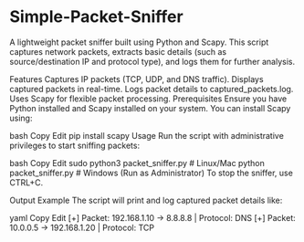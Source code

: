 # Simple-Packet-Sniffer
A lightweight packet sniffer built using Python and Scapy. This script captures network packets, extracts basic details (such as source/destination IP and protocol type), and logs them for further analysis.

Features
Captures IP packets (TCP, UDP, and DNS traffic).
Displays captured packets in real-time.
Logs packet details to captured_packets.log.
Uses Scapy for flexible packet processing.
Prerequisites
Ensure you have Python installed and Scapy installed on your system. You can install Scapy using:

bash
Copy
Edit
pip install scapy
Usage
Run the script with administrative privileges to start sniffing packets:

bash
Copy
Edit
sudo python3 packet_sniffer.py  # Linux/Mac
python packet_sniffer.py        # Windows (Run as Administrator)
To stop the sniffer, use CTRL+C.

Output Example
The script will print and log captured packet details like:

yaml
Copy
Edit
[+] Packet: 192.168.1.10 -> 8.8.8.8 | Protocol: DNS
[+] Packet: 10.0.0.5 -> 192.168.1.20 | Protocol: TCP

